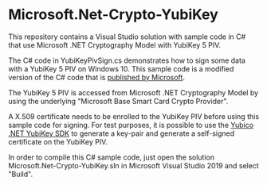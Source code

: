 # Microsoft.Net-Crypto-YubiKey
This repository contains a Visual Studio solution with sample code in C# that use Microsoft .NET Cryptography Model with YubiKey 5 PIV.

The C# code in YubiKeyPivSign.cs demonstrates how to sign some data with a YubiKey 5 PIV on Windows 10.
This sample code is a modified version of the C# code that is [published by Microsoft](https://docs.microsoft.com/en-us/dotnet/standard/security/how-to-access-hardware-encryption-devices).

The YubiKey 5 PIV is accessed from Microsoft .NET Cryptography Model by using the underlying "Microsoft Base Smart Card Crypto Provider".

A X.509 certificate needs to be enrolled to the YubiKey PIV before using this sample code for signing. 
For test purposes, it is possible to use the [Yubico .NET YubiKey SDK](https://github.com/Yubico/Yubico.NET.SDK/tree/develop/Yubico.YubiKey/examples/PivSampleCode/) to generate a key-pair and generate a self-signed certificate on the YubiKey PIV.

In order to compile this C# sample code, just open the solution Microsoft.Net-Crypto-YubiKey.sln in Microsoft Visual Studio 2019 and select "Build".
